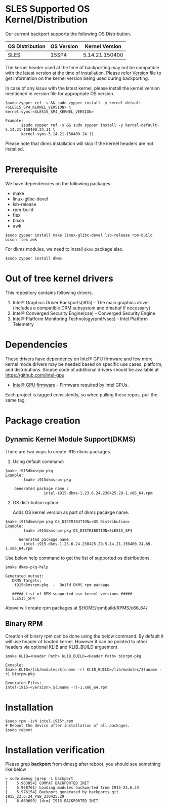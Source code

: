 
# SLES Supported OS Kernel/Distribution
  Our current backport supports the following OS Distribution.

| OS Distribution | OS Version | Kernel Version  |
|---  |---  |---  |
| SLES | 15SP4 | 5.14.21.150400 |

  The kernel header used at the time of backporting may not be compatible with the latest version at the time of installation.
  Please refer [Version](https://github.com/intel-gpu/intel-gpu-i915-backports/blob/backport/main/versions) file to get information on the kernel version being used during backporting.

  In case of any issue with the latest kernel, please install the kernel version mentioned in version file for appropriate OS version.

```
$sudo zypper ref -s && sudo zypper install -y kernel-default-<SLES15_SP4_KERNEL_VERSION> \
kernel-syms-<SLES15_SP4_KERNEL_VERSION>

Example:
       $sudo zypper ref -s && sudo zypper install -y kernel-default-5.14.21-150400.24.11 \
       kernel-syms-5.14.21-150400.24.11
```

Please note that dkms installation will skip if the kernel headers are not installed.

# Prerequisite
We have dependencies on the following packages
  - make
  - linux-glibc-devel
  - lsb-release
  - rpm-build
  - flex
  - bison
  - awk
```
$sudo zypper install make linux-glibc-devel lsb-release rpm-build bison flex awk
```
For dkms modules, we need to install `dkms` package also.

```
$sudo zypper install dkms
```

# Out of tree kernel drivers
This repository contains following drivers.
1. Intel® Graphics Driver Backports(i915) - The main graphics driver (includes a compatible DRM subsystem and dmabuf if necessary)
2. Intel® Converged Security Engine(cse) - Converged Security Engine
3. Intel® Platform Monitoring Technology(pmt/vsec) - Intel Platform Telemetry


# Dependencies

  These drivers have dependency on Intel® GPU firmware and few more kernel mode drivers may be needed based on specific use cases, platform, and distributions. Source code of additional drivers should be available at https://github.com/intel-gpu

- [Intel® GPU firmware](https://github.com/intel-gpu/intel-gpu-firmware) - Firmware required by intel GPUs.

Each project is tagged consistently, so when pulling these repos, pull the same tag.


# Package creation

## Dynamic Kernel Module Support(DKMS)
There are two ways to create i915 dkms packages.
1. Using default command:
```
$make i915dkmsrpm-pkg
Example:
        $make i915dkmsrpm-pkg

    Generated package name :
                 intel-i915-dkms-1.23.6.24.230425.29-1.x86_64.rpm
```

2. OS distribution option:

    Adds OS kernel version as part of dkms pacakge name.

```
$make i915dkmsrpm-pkg OS_DISTRIBUTION=<OS Distribution>
Example:
        $make i915dkmsrpm-pkg OS_DISTRIBUTION=SLES15_SP4

      Generated package name :
        intel-i915-dkms-1.23.6.24.230425.29.5.14.21.150400.24.69-1.x86_64.rpm
```
  Use below help command to get the list of supported os distributions.
```
$make dkms-pkg-help

Generated outout:
   DKMS Targets:
    i915dkmsrpm-pkg  -  Build DKMS rpm package

   ##### List of RPM supported osv kernel versions #####
   SLES15_SP4
```
Above  will create rpm packages at $HOME/rpmbuild/RPMS/x86_64/

## Binary RPM
Creation of binary rpm can be done using the below command. By default it will use header of booted kernel, However it can be pointed to other headers via optional KLIB and KLIB_BUILD arguement
```
$make KLIB=<Header Path> KLIB_BUILD=<Header Path> binrpm-pkg

Exmaple:
$make KLIB=/lib/modules/$(uname -r) KLIB_BUILD=/lib/modules/$(uname -r) binrpm-pkg

Generated Files:
intel-i915-<version>.$(uname -r)-1.x86_64.rpm
```

# Installation
```
$sudo rpm -ivh intel-i915*.rpm
# Reboot the device after installation of all packages.
$sudo reboot
```

# Installation verification

Please grep **backport** from dmesg after reboot. you should see something like below
```
> sudo dmesg |grep -i backport
[    5.963854] COMPAT BACKPORTED INIT
[    5.968761] Loading modules backported from I915-23.6.24
[    5.976154] Backport generated by backports.git I915_23.6.24_PSB_230425.29
[    6.069699] [drm] I915 BACKPORTED INIT
```
